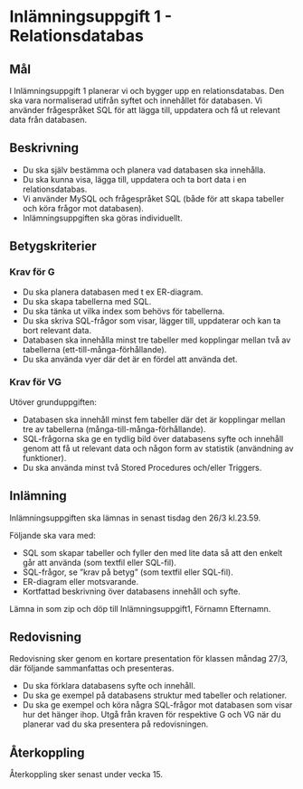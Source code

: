 <h1>Inlämningsuppgift 1 - Relationsdatabas</h1>
<article>
	<h2>Mål</h2>
	<p>I Inlämningsuppgift 1 planerar vi och bygger upp en relationsdatabas. Den ska vara normaliserad utifrån syftet och innehållet för databasen. Vi använder frågespråket SQL för att lägga till, uppdatera och få ut relevant data från databasen.</p>
</article>
<article>
	<h2>Beskrivning</h2>
	<ul>
		<li>Du ska själv bestämma och planera vad databasen ska innehålla.</li>
		<li>Du ska kunna visa, lägga till, uppdatera och ta bort data i en relationsdatabas.</li>
		<li>Vi använder MySQL och frågespråket SQL (både för att skapa tabeller och köra frågor mot databasen).</li>
		<li>Inlämningsuppgiften ska göras individuellt.</li>
	</ul>
</article>
<article>
	<h2>Betygskriterier</h2>
	<h3>Krav för G</h3>
	<ul>
		<li>Du ska planera databasen med t ex ER-diagram.</li>
		<li>Du ska skapa tabellerna med SQL.</li>
		<li>Du ska tänka ut vilka index som behövs för tabellerna.</li>
		<li>Du ska skriva SQL-frågor som visar, lägger till, uppdaterar och kan ta bort relevant data.</li>
		<li>Databasen ska innehålla minst tre tabeller med kopplingar mellan två av tabellerna (ett-till-många-förhållande).</li>
		<li>Du ska använda vyer där det är en fördel att använda det.</li>
	</ul>
	<h3>Krav för VG </h3>
	<p>Utöver grunduppgiften: </p>
	<ul>
		<li>Databasen ska innehåll minst fem tabeller där det är kopplingar mellan tre av tabellerna (många-till-många-förhållande).</li>
		<li>SQL-frågorna ska ge en tydlig bild över databasens syfte och innehåll genom att få ut relevant data och någon form av statistik (användning av funktioner).</li>
		<li>Du ska använda minst två Stored Procedures och/eller Triggers.</li>
	</ul>
</article>
<article>
	<h2>Inlämning</h2>
	<p>Inlämningsuppgiften ska lämnas in senast tisdag den 26/3 kl.23.59.</p>
	<p>Följande ska vara med:</p>
	<ul>
		<li>SQL som skapar tabeller och fyller den med lite data så att den enkelt går att använda (som textfil eller SQL-fil).</li>
		<li>SQL-frågor, se ”krav på betyg” (som textfil eller SQL-fil).</li>
		<li>ER-diagram eller motsvarande.</li>
		<li>Kortfattad beskrivning över databasens innehåll och syfte.</li>
	</ul>
	<p>Lämna in som zip och döp till Inlämningsuppgift1, Förnamn Efternamn.</p>
</article>
<article>
	<h2>Redovisning</h2>
	<p>Redovisning sker genom en kortare presentation för klassen måndag 27/3, där följande sammanfattas och presenteras.</p>
	<ul>
		<li>Du ska förklara databasens syfte och innehåll.</li>
		<li>Du ska ge exempel på databasens struktur med tabeller och relationer.</li>
		<li>Du ska ge exempel och köra några SQL-frågor mot databasen som visar hur det hänger ihop. Utgå från kraven för respektive G och VG när du planerar vad du ska presentera på redovisningen.</li>
	</ul>
</article>
<article>
	<h2>Återkoppling</h2>
	<p>Återkoppling sker senast under vecka 15.</p>
</article>